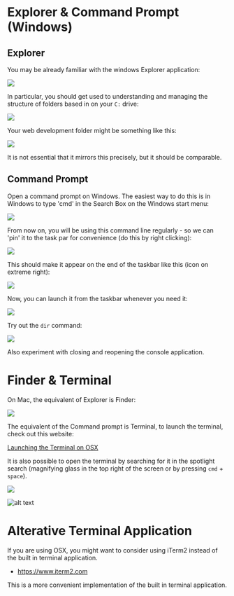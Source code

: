 # Explorer & Command Prompt (Windows)

## Explorer

You may be already familiar with the windows Explorer application:

![](img/06.png)

In particular, you should get used to understanding and managing the structure of folders based in on your `C:` drive:

![](img/07.png)

Your web development folder might be something like this:

![](img/08.png)

It is not essential that it mirrors this precisely, but it should be comparable.

## Command Prompt

Open a command prompt on Windows. The easiest way to do this is in Windows to type 'cmd' in the Search Box on the Windows start menu:

![](img/01.png)

From now on, you will be using this command line regularly - so we can 'pin' it to the task par for convenience (do this by right clicking):

![](img/02.png)

This should make it appear on the end of the taskbar like this (icon on extreme right):

![](img/03.png)

Now, you can launch it from the taskbar whenever you need it:

![](img/04.png)

Try out the `dir` command:

![](img/05.png)

Also experiment with closing and reopening the console application.

# Finder & Terminal

On Mac, the equivalent of Explorer is Finder:

![](img/12.png)

The equivalent of the Command prompt is Terminal, to launch the terminal, check out this website:

[Launching the Terminal on OSX](https://support.apple.com/en-ie/guide/terminal/apd5265185d-f365-44cb-8b09-71a064a42125/mac)

It is also possible to open the terminal by searching for it in the spotlight search (magnifying glass in the top right of the screen or by pressing `cmd` + `space`).

![](img/image.png)

![alt text](img/image-1.png)


# Alterative Terminal Application

If you are using OSX, you might want to consider using iTerm2 instead of the built in terminal application.

- <https://www.iterm2.com>

This is a more convenient implementation of the built in terminal application. 
